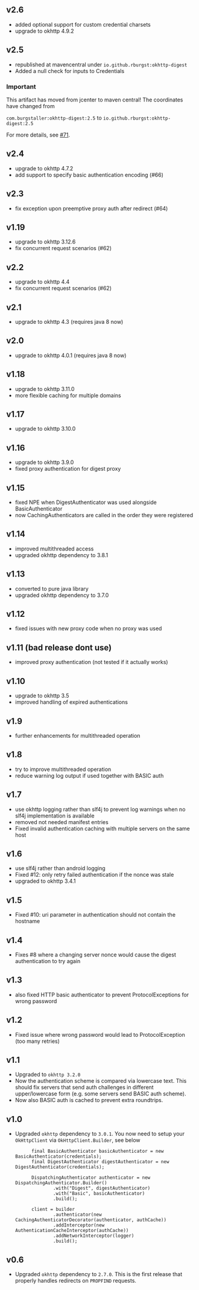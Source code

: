 ## v2.6

* added optional support for custom credential charsets
* upgrade to okhttp 4.9.2

## v2.5

* republished at mavencentral under `io.github.rburgst:okhttp-digest`
* Added a null check for inputs to Credentials

### Important

This artifact has moved from jcenter to maven central! The coordinates have changed from

`com.burgstaller:okhttp-digest:2.5` to `io.github.rburgst:okhttp-digest:2.5`

For more details, see [#71](https://github.com/rburgst/okhttp-digest/issues/71).

## v2.4

* upgrade to okhttp 4.7.2
* add support to specify basic authentication encoding (#66) 

## v2.3

* fix exception upon preemptive proxy auth after redirect (#64) 

## v1.19

* upgrade to okhttp 3.12.6
* fix concurrent request scenarios (#62)

## v2.2

* upgrade to okhttp 4.4
* fix concurrent request scenarios (#62)

## v2.1

* upgrade to okhttp 4.3 (requires java 8 now)

## v2.0

* upgrade to okhttp 4.0.1 (requires java 8 now)

## v1.18

* upgrade to okhttp 3.11.0
* more flexible caching for multiple domains

## v1.17

* upgrade to okhttp 3.10.0

## v1.16

* upgrade to okhttp 3.9.0
* fixed proxy authentication for digest proxy

## v1.15

* fixed NPE when DigestAuthenticator was used alongside BasicAuthenticator
* now CachingAuthenticators are called in the order they were registered 

## v1.14

* improved multithreaded access
* upgraded okhttp dependency to 3.8.1

## v1.13

* converted to pure java library 
* upgraded okhttp dependency to 3.7.0

## v1.12

* fixed issues with new proxy code when no proxy was used

## v1.11 (bad release dont use)

* improved proxy authentication (not tested if it actually works)

## v1.10

* upgrade to okhttp 3.5
* improved handling of expired authentications

## v1.9

* further enhancements for multithreaded operation

## v1.8

* try to improve multithreaded operation
* reduce warning log output if used together with BASIC auth

## v1.7

* use okhttp logging rather than slf4j to prevent log warnings when 
  no slf4j implementation is available
* removed not needed manifest entries
* Fixed invalid authentication caching with multiple servers on the same host 
  
## v1.6
 
* use slf4j rather than android logging
* Fixed #12: only retry failed authentication if the nonce was stale
* upgraded to okhttp 3.4.1

## v1.5

* Fixed #10: uri parameter in authentication should not contain the hostname

## v1.4

* Fixes #8 where a changing server nonce would cause the digest authentication to try again

## v1.3

* also fixed HTTP basic authenticator to prevent ProtocolExceptions for wrong password

## v1.2

* Fixed issue where wrong password would lead to ProtocolException (too many retries)


## v1.1

* Upgraded to `okhttp 3.2.0`
* Now the authentication scheme is compared via lowercase text. This should fix servers that send
  auth challenges in different upper/lowercase form (e.g. some servers send BASIC auth scheme).
* Now also BASIC auth is cached to prevent extra roundtrips.


## v1.0

* Upgraded `okhttp` dependency to `3.0.1`. You now need to setup your `OkHttpClient` via `OkHttpClient.Builder`,
  see below


            final BasicAuthenticator basicAuthenticator = new BasicAuthenticator(credentials);
            final DigestAuthenticator digestAuthenticator = new DigestAuthenticator(credentials);

            DispatchingAuthenticator authenticator = new DispatchingAuthenticator.Builder()
                    .with("Digest", digestAuthenticator)
                    .with("Basic", basicAuthenticator)
                    .build();

            client = builder
                    .authenticator(new CachingAuthenticatorDecorator(authenticator, authCache))
                    .addInterceptor(new AuthenticationCacheInterceptor(authCache))
                    .addNetworkInterceptor(logger)
                    .build();

## v0.6

* Upgraded `okhttp` dependency to `2.7.0`. This is the first release that properly
 handles redirects on `PROPFIND` requests.

